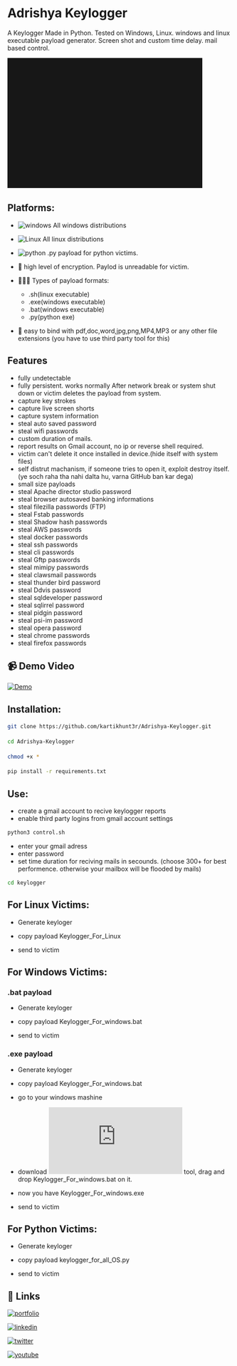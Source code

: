 # Adrishya Keylogger
A Keylogger Made in Python. 
Tested on Windows, Linux. 
windows and linux executable payload generator. 
Screen shot and custom time delay. mail based control.

![Logo](https://github.com/kartikhunt3r/MacChanger/blob/main/logo.gif)



## Platforms:

- ![windows](https://img.shields.io/badge/Windows-0078D6?style=for-the-badge&logo=windows&logoColor=white) All windows distributions

- ![Linux](https://img.shields.io/badge/Linux-FCC624?style=for-the-badge&logo=linux&logoColor=black) All linux distributions

- ![python](https://img.shields.io/badge/Python-3776AB?style=for-the-badge&logo=python&logoColor=white) .py payload for python victims.

- 🔐 high level of encryption. Paylod is unreadable for victim.

- 🕵🏻‍♂️ Types of payload formats: 
     - .sh(linux executable) 
     - .exe(windows executable) 
     - .bat(windows executable) 
     - .py(python exe)

- 👾 easy to bind with pdf,doc,word,jpg,png,MP4,MP3 or any other file extensions (you have to use third party tool for this)


## Features

- fully undetectable
- fully persistent. works normally After network break or system shut down or victim deletes the payload from system.
- capture key strokes
- capture live screen shorts 
- capture system information
- steal auto saved password
- steal wifi passwords
- custom duration of mails.
- report results on Gmail account, no ip or reverse shell required.
- victim can't delete it once installed in device.(hide itself with system files)
- self distrut machanism, if someone tries to open it, exploit destroy itself.(ye soch raha tha nahi dalta hu, varna GitHub ban kar dega)
- small size payloads
- steal Apache director studio password
- steal browser autosaved banking informations
- steal filezilla passwords (FTP)
- steal Fstab passwords
- steal Shadow hash passwords
- steal AWS passwords
- steal docker passwords
- steal ssh passwords
- steal cli passwords
- steal Gftp passwords
- steal mimipy passwords
- steal clawsmail passwords
- steal thunder bird password
- steal Ddvis password
- steal sqldeveloper password
- steal sqlirrel password
- steal pidgin password
- steal psi-im password
- steal opera password
- steal chrome passwords
- steal firefox passwords


## 📹 Demo Video

[![Demo](https://img.youtube.com/vi/weVOMSwKaGU/0.jpg)](https://youtu.be/weVOMSwKaGU)



## Installation:


```bash
git clone https://github.com/kartikhunt3r/Adrishya-Keylogger.git

cd Adrishya-Keylogger

chmod +x *

pip install -r requirements.txt
```


## Use:

- create a gmail account to recive keylogger reports
- enable third party logins from gmail account settings

```bash
python3 control.sh    
```

- enter your gmail adress
- enter password
- set time duration for reciving mails in secounds. (choose 300+ for best performence. otherwise your mailbox will be flooded by mails)

```bash
cd keylogger    
```


## For Linux Victims:

- Generate keyloger

- copy payload Keylogger_For_Linux

- send to victim



## For Windows Victims:


### .bat payload

- Generate keyloger

- copy payload Keylogger_For_windows.bat

- send to victim


### .exe payload

- Generate keyloger

- copy payload Keylogger_For_windows.bat

- go to your windows mashine

- download ![bat2exe](https://github.com/kartikhunt3r/Adrishya-Keylogger/blob/main/bat2exe.bat) tool, drag and drop Keylogger_For_windows.bat on it.

- now you have Keylogger_For_windows.exe

- send to victim


## For Python Victims:


- Generate keyloger

- copy payload keylogger_for_all_OS.py

- send to victim


## 🔗 Links
[![portfolio](https://img.shields.io/badge/my_portfolio-000?style=for-the-badge&logo=ko-fi&logoColor=white)](https://kartiksavaliya.tech/)

[![linkedin](https://img.shields.io/badge/linkedin-0A66C2?style=for-the-badge&logo=linkedin&logoColor=white)](https://in.linkedin.com/in/kartikhunt3r)

[![twitter](https://img.shields.io/badge/twitter-1DA1F2?style=for-the-badge&logo=twitter&logoColor=white)](https://twitter.com/kartikhunt3r)

[![youtube](https://img.shields.io/badge/YouTube-FF0000?style=for-the-badge&logo=youtube&logoColor=white)](https://www.youtube.com/channel/UCqUKMBA2UPqKOYbSa9FnC-Q)
















